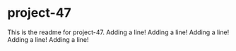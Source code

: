 # project-47

This is the readme for project-47.
Adding a line!
Adding a line!
Adding a line!
Adding a line!
Adding a line!
